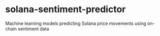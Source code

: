 # solana-sentiment-predictor
Machine learning models predicting Solana price movements using on-chain sentiment data
